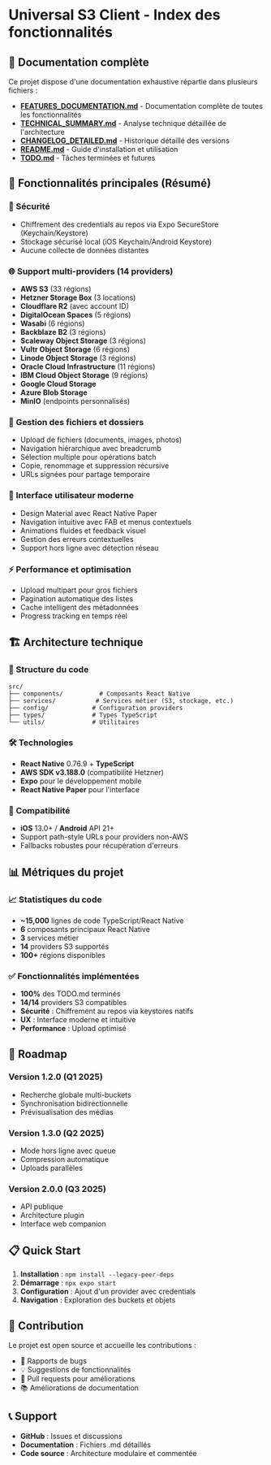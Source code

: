 # Universal S3 Client - Index des fonctionnalités

## 📖 Documentation complète

Ce projet dispose d'une documentation exhaustive répartie dans plusieurs fichiers :

- **[FEATURES_DOCUMENTATION.md](./FEATURES_DOCUMENTATION.md)** - Documentation complète de toutes les fonctionnalités
- **[TECHNICAL_SUMMARY.md](./TECHNICAL_SUMMARY.md)** - Analyse technique détaillée de l'architecture  
- **[CHANGELOG_DETAILED.md](./CHANGELOG_DETAILED.md)** - Historique détaillé des versions
- **[README.md](./README.md)** - Guide d'installation et utilisation
- **[TODO.md](./TODO.md)** - Tâches terminées et futures

## 🚀 Fonctionnalités principales (Résumé)

### 🔐 Sécurité
- Chiffrement des credentials au repos via Expo SecureStore (Keychain/Keystore)
- Stockage sécurisé local (iOS Keychain/Android Keystore)
- Aucune collecte de données distantes

### 🌐 Support multi-providers (14 providers)
- **AWS S3** (33 régions)
- **Hetzner Storage Box** (3 locations) 
- **Cloudflare R2** (avec account ID)
- **DigitalOcean Spaces** (5 régions)
- **Wasabi** (6 régions)
- **Backblaze B2** (3 régions)
- **Scaleway Object Storage** (3 régions)
- **Vultr Object Storage** (6 régions)
- **Linode Object Storage** (3 régions)
- **Oracle Cloud Infrastructure** (11 régions)
- **IBM Cloud Object Storage** (9 régions)
- **Google Cloud Storage**
- **Azure Blob Storage**
- **MinIO** (endpoints personnalisés)

### 📱 Gestion des fichiers et dossiers
- Upload de fichiers (documents, images, photos)
- Navigation hiérarchique avec breadcrumb
- Sélection multiple pour opérations batch
- Copie, renommage et suppression récursive
- URLs signées pour partage temporaire

### 🎨 Interface utilisateur moderne
- Design Material avec React Native Paper
- Navigation intuitive avec FAB et menus contextuels
- Animations fluides et feedback visuel
- Gestion des erreurs contextuelles
- Support hors ligne avec détection réseau

### ⚡ Performance et optimisation
- Upload multipart pour gros fichiers
- Pagination automatique des listes
- Cache intelligent des métadonnées
- Progress tracking en temps réel

## 🏗 Architecture technique

### 📁 Structure du code
```
src/
├── components/          # Composants React Native
├── services/           # Services métier (S3, stockage, etc.)
├── config/            # Configuration providers
├── types/             # Types TypeScript
└── utils/             # Utilitaires
```

### 🛠 Technologies
- **React Native** 0.76.9 + **TypeScript**
- **AWS SDK v3.188.0** (compatibilité Hetzner)
- **Expo** pour le développement mobile
- **React Native Paper** pour l'interface

### 🔄 Compatibilité
- **iOS** 13.0+ / **Android** API 21+
- Support path-style URLs pour providers non-AWS
- Fallbacks robustes pour récupération d'erreurs

## 📊 Métriques du projet

### 📈 Statistiques du code
- **~15,000** lignes de code TypeScript/React Native
- **6** composants principaux React Native
- **3** services métier
- **14** providers S3 supportés
- **100+** régions disponibles

### ✅ Fonctionnalités implémentées
- **100%** des TODO.md terminés
- **14/14** providers S3 compatibles
- **Sécurité** : Chiffrement au repos via keystores natifs
- **UX** : Interface moderne et intuitive
- **Performance** : Upload optimisé

## 🎯 Roadmap

### Version 1.2.0 (Q1 2025)
- Recherche globale multi-buckets
- Synchronisation bidirectionnelle
- Prévisualisation des médias

### Version 1.3.0 (Q2 2025)  
- Mode hors ligne avec queue
- Compression automatique
- Uploads parallèles

### Version 2.0.0 (Q3 2025)
- API publique
- Architecture plugin
- Interface web companion

## 📋 Quick Start

1. **Installation** : `npm install --legacy-peer-deps`
2. **Démarrage** : `npx expo start`
3. **Configuration** : Ajout d'un provider avec credentials
4. **Navigation** : Exploration des buckets et objets

## 🤝 Contribution

Le projet est open source et accueille les contributions :
- 🐛 Rapports de bugs
- 💡 Suggestions de fonctionnalités  
- 🔧 Pull requests pour améliorations
- 📚 Améliorations de documentation

## 📞 Support

- **GitHub** : Issues et discussions
- **Documentation** : Fichiers .md détaillés
- **Code source** : Architecture modulaire et commentée